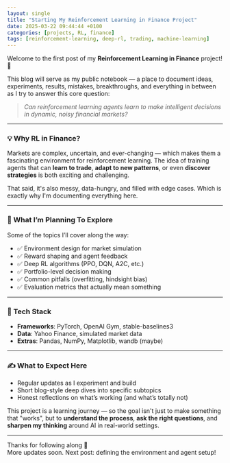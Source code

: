 ```yaml
---
layout: single
title: "Starting My Reinforcement Learning in Finance Project"
date: 2025-03-22 09:44:44 +0100
categories: [projects, RL, finance]
tags: [reinforcement-learning, deep-rl, trading, machine-learning]
---
```


Welcome to the first post of my **Reinforcement Learning in Finance** project! 👋

This blog will serve as my public notebook — a place to document ideas, experiments, results, mistakes, breakthroughs, and everything in between as I try to answer this core question:

> *Can reinforcement learning agents learn to make intelligent decisions in dynamic, noisy financial markets?*

---

### 💡 Why RL in Finance?

Markets are complex, uncertain, and ever-changing — which makes them a fascinating environment for reinforcement learning. The idea of training agents that can **learn to trade**, **adapt to new patterns**, or even **discover strategies** is both exciting and challenging.

That said, it's also messy, data-hungry, and filled with edge cases. Which is exactly why I'm documenting everything here.

---

### 🔬 What I’m Planning To Explore

Some of the topics I’ll cover along the way:

- ✅ Environment design for market simulation
- ✅ Reward shaping and agent feedback
- ✅ Deep RL algorithms (PPO, DQN, A2C, etc.)
- ✅ Portfolio-level decision making
- ✅ Common pitfalls (overfitting, hindsight bias)
- ✅ Evaluation metrics that actually mean something

---

### 🧪 Tech Stack

- **Frameworks**: PyTorch, OpenAI Gym, stable-baselines3
- **Data**: Yahoo Finance, simulated market data
- **Extras**: Pandas, NumPy, Matplotlib, wandb (maybe)

---

### ✍️ What to Expect Here

- Regular updates as I experiment and build
- Short blog-style deep dives into specific subtopics
- Honest reflections on what’s working (and what’s totally not)

This project is a learning journey — so the goal isn't just to make something that "works", but to **understand the process**, **ask the right questions**, and **sharpen my thinking** around AI in real-world settings.

---

Thanks for following along 🙌  
More updates soon. Next post: defining the environment and agent setup!


